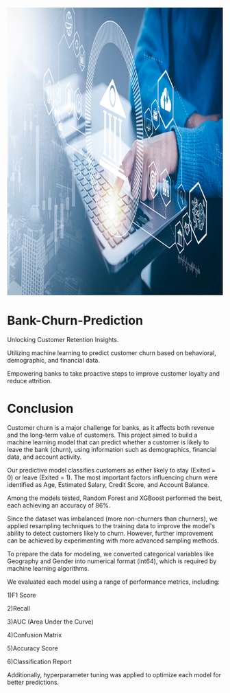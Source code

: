 
![Alt text](https://github.com/Alokrao91/Bank-Churn-Prediction/blob/main/image.png?raw=true)


# Bank-Churn-Prediction
Unlocking Customer Retention Insights.

Utilizing machine learning to predict customer churn based on behavioral, demographic, and financial data.

Empowering banks to take proactive steps to improve customer loyalty and reduce attrition.

# Conclusion
Customer churn is a major challenge for banks, as it affects both revenue and the long-term value of customers. This project aimed to build a machine learning model that can predict whether a customer is likely to leave the bank (churn), using information such as demographics, financial data, and account activity.

Our predictive model classifies customers as either likely to stay (Exited = 0) or leave (Exited = 1). The most important factors influencing churn were identified as Age, Estimated Salary, Credit Score, and Account Balance.

Among the models tested, Random Forest and XGBoost performed the best, each achieving an accuracy of 86%.

Since the dataset was imbalanced (more non-churners than churners), we applied resampling techniques to the training data to improve the model's ability to detect customers likely to churn. However, further improvement can be achieved by experimenting with more advanced sampling methods.

To prepare the data for modeling, we converted categorical variables like Geography and Gender into numerical format (int64), which is required by machine learning algorithms.

We evaluated each model using a range of performance metrics, including:

1)F1 Score

2)Recall

3)AUC (Area Under the Curve)

4)Confusion Matrix

5)Accuracy Score

6)Classification Report

Additionally, hyperparameter tuning was applied to optimize each model for better predictions.
